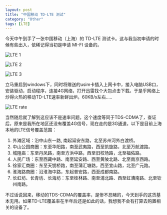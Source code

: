 ```yaml
---
layout: post
title: "中国移动 TD-LTE 测试"
category: "Other"
tags: [LTE]
---
```


今天中午到手了一张中国移动（上海）的 TD-LTE 测试卡。这与我当初申请的时候有些出入，依稀记得当初是申请 MI-FI 设备的。

![LTE 1](//cdn.09hd.com/images/2013/12/lte1.jpg)

<!-- more -->
![LTE 2](//cdn.09hd.com/images/2013/12/lte2.jpg)

![LTE 3](//cdn.09hd.com/images/2013/12/lte3.jpg)

立马重启到windows下，同时将赠送的usim卡插入上网卡中，接入电脑USB口，安装驱动，启动程序，连接4G网络，打开迅雷找个大包点击下载。于是乎网络上炒得火热的移动TD-LTE速率新鲜出炉。60KB/s左右.....

![LTE rate](//cdn.09hd.com/images/2013/12/lte-rate.jpg)

当然随后就了解到这应该不是速率问题，这个速度等同于TDS-CDMA了，查证后，原来是我所在地区还没有覆盖4G信号，现在走的是3G通道，以下是目前上海本地的LTE信号覆盖范围：

1. 外滩区域：沿中山东一路, 南起延安东路，北至苏州河外白渡桥。 
2. 中山公园商圈：东至华阳路，南至武夷路，西至凯旋路，北至万航渡路。 
3. 城隍庙：东至丹凤路，南至方浜中路，西至旧校场路，北至福佑路。 
4. 人民广场：东至西藏中路、南至延安路、西至黄陂北路、北至南京西路。 
5. 徐家汇商圈：东至天钥桥路，南至蒲汇塘路，西至宜山路，北至广元路。 
6. 淮海路商圈：沿淮海中路，东起普安路，西至成都南路。 
7. 长虹坊、长青坊、长海坊：东至桂林路、南至浦北路、西至虹漕南路、北至钦州南路。

不过话说回来，移动的TDS-CDMA的覆盖率，是惨不忍睹的，今天到手的这货基本无用。如果TD-LTE覆盖率在半年后还是如此的话，我想我不会有打算去购置相关的设备了。
